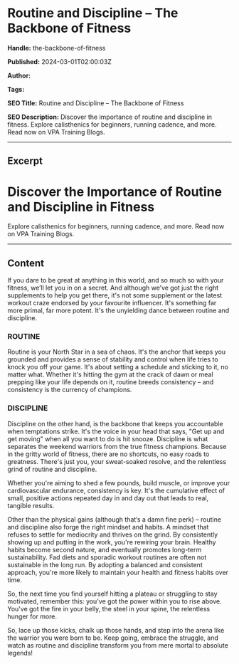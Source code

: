 # Routine and Discipline – The Backbone of Fitness

**Handle:** the-backbone-of-fitness

**Published:** 2024-03-01T02:00:03Z

**Author:**  

**Tags:** 

**SEO Title:** Routine and Discipline – The Backbone of Fitness

**SEO Description:** Discover the importance of routine and discipline in fitness. Explore calisthenics for beginners, running cadence, and more. Read now on VPA Training Blogs.

---

## Excerpt

# Discover the Importance of Routine and Discipline in Fitness

Explore calisthenics for beginners, running cadence, and more. Read now on VPA Training Blogs.

---

## Content

If you dare to be great at anything in this world, and so much so with your fitness, we’ll let you in on a secret. And although we’ve got just the right supplements to help you get there, it's not some supplement or the latest workout craze endorsed by your favourite influencer. It's something far more primal, far more potent. It's the unyielding dance between routine and discipline.

### ROUTINE

Routine is your North Star in a sea of chaos. It's the anchor that keeps you grounded and provides a sense of stability and control when life tries to knock you off your game. It's about setting a schedule and sticking to it, no matter what. Whether it's hitting the gym at the crack of dawn or meal prepping like your life depends on it, routine breeds consistency – and consistency is the currency of champions.

### DISCIPLINE

Discipline on the other hand, is the backbone that keeps you accountable when temptations strike. It's the voice in your head that says, "Get up and get moving" when all you want to do is hit snooze. Discipline is what separates the weekend warriors from the true fitness champions. Because in the gritty world of fitness, there are no shortcuts, no easy roads to greatness. There's just you, your sweat-soaked resolve, and the relentless grind of routine and discipline.

Whether you're aiming to shed a few pounds, build muscle, or improve your cardiovascular endurance, consistency is key. It's the cumulative effect of small, positive actions repeated day in and day out that leads to real, tangible results.

Other than the physical gains (although that’s a damn fine perk) – routine and discipline also forge the right mindset and habits. A mindset that refuses to settle for mediocrity and thrives on the grind. By consistently showing up and putting in the work, you're rewiring your brain. Healthy habits become second nature, and eventually promotes long-term sustainability. Fad diets and sporadic workout routines are often not sustainable in the long run. By adopting a balanced and consistent approach, you're more likely to maintain your health and fitness habits over time.

So, the next time you find yourself hitting a plateau or struggling to stay motivated, remember this: you've got the power within you to rise above. You've got the fire in your belly, the steel in your spine, the relentless hunger for more.

So, lace up those kicks, chalk up those hands, and step into the arena like the warrior you were born to be. Keep going, embrace the struggle, and watch as routine and discipline transform you from mere mortal to absolute legends!

